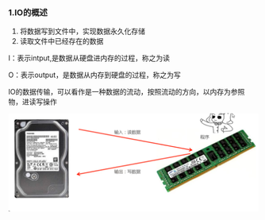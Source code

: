 ### 1.IO的概述

1. 将数据写到文件中，实现数据永久化存储
2. 读取文件中已经存在的数据

I：表示intput,是数据从硬盘进内存的过程，称之为读

O：表示output，是数据从内存到硬盘的过程，称之为写

IO的数据传输，可以看作是一种数据的流动，按照流动的方向，以内存为参照物，进读写操作

![222-1](img/222-1.png)